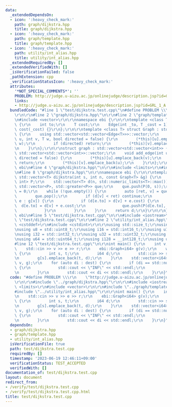 ```yaml
---
data:
  _extendedDependsOn:
  - icon: ':heavy_check_mark:'
    path: graph/dijkstra.hpp
    title: graph/dijkstra.hpp
  - icon: ':heavy_check_mark:'
    path: graph/template.hpp
    title: graph/template.hpp
  - icon: ':heavy_check_mark:'
    path: utility/int_alias.hpp
    title: utility/int_alias.hpp
  _extendedRequiredBy: []
  _extendedVerifiedWith: []
  _isVerificationFailed: false
  _pathExtension: cpp
  _verificationStatusIcon: ':heavy_check_mark:'
  attributes:
    '*NOT_SPECIAL_COMMENTS*': ''
    PROBLEM: http://judge.u-aizu.ac.jp/onlinejudge/description.jsp?id=GRL_1_A
    links:
    - http://judge.u-aizu.ac.jp/onlinejudge/description.jsp?id=GRL_1_A
  bundledCode: "#line 1 \"test/dijkstra.test.cpp\"\n#define PROBLEM \\\r\n    \"http://judge.u-aizu.ac.jp/onlinejudge/description.jsp?id=GRL_1_A\"\
    \r\n\r\n#line 2 \"graph/dijkstra.hpp\"\n\r\n#line 2 \"graph/template.hpp\"\n\r\
    \n#include <vector>\r\n\r\nnamespace ebi {\r\n\r\ntemplate <class T> struct Edge\
    \ {\r\n    int to;\r\n    T cost;\r\n    Edge(int _to, T _cost = 1) : to(_to),\
    \ cost(_cost) {}\r\n};\r\n\r\ntemplate <class T> struct Graph : std::vector<std::vector<Edge<T>>>\
    \ {\r\n    using std::vector<std::vector<Edge<T>>>::vector;\r\n    void add_edge(int\
    \ u, int v, T w, bool directed = false) {\r\n        (*this)[u].emplace_back(v,\
    \ w);\r\n        if (directed) return;\r\n        (*this)[v].emplace_back(u, w);\r\
    \n    }\r\n};\r\n\r\nstruct graph : std::vector<std::vector<int>> {\r\n    using\
    \ std::vector<std::vector<int>>::vector;\r\n    void add_edge(int u, int v, bool\
    \ directed = false) {\r\n        (*this)[u].emplace_back(v);\r\n        if (directed)\
    \ return;\r\n        (*this)[v].emplace_back(u);\r\n    }\r\n};\r\n\r\n}  // namespace\
    \ ebi\n#line 4 \"graph/dijkstra.hpp\"\n\r\n#include <limits>\r\n#include <queue>\r\
    \n#line 8 \"graph/dijkstra.hpp\"\n\r\nnamespace ebi {\r\n\r\ntemplate <class T>\
    \ std::vector<T> dijkstra(int s, int n, const Graph<T> &g) {\r\n    typedef std::pair<T,\
    \ int> P;\r\n    std::vector<T> d(n, std::numeric_limits<T>::max());\r\n    std::priority_queue<P,\
    \ std::vector<P>, std::greater<P>> que;\r\n    que.push(P(0, s));\r\n    d[s]\
    \ = 0;\r\n    while (!que.empty()) {\r\n        auto [ret, v] = que.top();\r\n\
    \        que.pop();\r\n        if (d[v] < ret) continue;\r\n        for (auto\
    \ e : g[v]) {\r\n            if (d[e.to] > d[v] + e.cost) {\r\n              \
    \  d[e.to] = d[v] + e.cost;\r\n                que.push(P(d[e.to], e.to));\r\n\
    \            }\r\n        }\r\n    }\r\n    return d;\r\n}\r\n\r\n}  // namespace\
    \ ebi\n#line 5 \"test/dijkstra.test.cpp\"\n\r\n#include <iostream>\r\n#line 9\
    \ \"test/dijkstra.test.cpp\"\n\r\n#line 2 \"utility/int_alias.hpp\"\n\r\n#include\
    \ <cstddef>\r\n#include <cstdint>\r\n\r\nusing std::size_t;\r\nusing i8 = std::int8_t;\r\
    \nusing u8 = std::uint8_t;\r\nusing i16 = std::int16_t;\r\nusing u16 = std::uint16_t;\r\
    \nusing i32 = std::int32_t;\r\nusing u32 = std::uint32_t;\r\nusing i64 = std::int64_t;\r\
    \nusing u64 = std::uint64_t;\r\nusing i128 = __int128_t;\r\nusing u128 = __uint128_t;\n\
    #line 12 \"test/dijkstra.test.cpp\"\n\r\nint main() {\r\n    int v, e, r;\r\n\
    \    std::cin >> v >> e >> r;\r\n    ebi::Graph<i64> g(v);\r\n    while (e--)\
    \ {\r\n        int s, t;\r\n        i64 d;\r\n        std::cin >> s >> t >> d;\r\
    \n        g[s].emplace_back(t, d);\r\n    }\r\n    std::vector<i64> dest = ebi::dijkstra(r,\
    \ v, g);\r\n    for (auto di : dest) {\r\n        if (di == std::numeric_limits<i64>::max())\
    \ {\r\n            std::cout << \"INF\" << std::endl;\r\n            continue;\r\
    \n        }\r\n        std::cout << di << std::endl;\r\n    }\r\n}\n"
  code: "#define PROBLEM \\\r\n    \"http://judge.u-aizu.ac.jp/onlinejudge/description.jsp?id=GRL_1_A\"\
    \r\n\r\n#include \"../graph/dijkstra.hpp\"\r\n\r\n#include <iostream>\r\n#include\
    \ <limits>\r\n#include <vector>\r\n\r\n#include \"../graph/template.hpp\"\r\n\
    #include \"../utility/int_alias.hpp\"\r\n\r\nint main() {\r\n    int v, e, r;\r\
    \n    std::cin >> v >> e >> r;\r\n    ebi::Graph<i64> g(v);\r\n    while (e--)\
    \ {\r\n        int s, t;\r\n        i64 d;\r\n        std::cin >> s >> t >> d;\r\
    \n        g[s].emplace_back(t, d);\r\n    }\r\n    std::vector<i64> dest = ebi::dijkstra(r,\
    \ v, g);\r\n    for (auto di : dest) {\r\n        if (di == std::numeric_limits<i64>::max())\
    \ {\r\n            std::cout << \"INF\" << std::endl;\r\n            continue;\r\
    \n        }\r\n        std::cout << di << std::endl;\r\n    }\r\n}"
  dependsOn:
  - graph/dijkstra.hpp
  - graph/template.hpp
  - utility/int_alias.hpp
  isVerificationFile: true
  path: test/dijkstra.test.cpp
  requiredBy: []
  timestamp: '2023-06-19 12:46:11+09:00'
  verificationStatus: TEST_ACCEPTED
  verifiedWith: []
documentation_of: test/dijkstra.test.cpp
layout: document
redirect_from:
- /verify/test/dijkstra.test.cpp
- /verify/test/dijkstra.test.cpp.html
title: test/dijkstra.test.cpp
---
```

